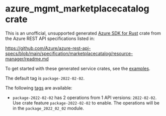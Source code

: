 # azure_mgmt_marketplacecatalog crate

This is an unofficial, unsupported generated [Azure SDK for Rust](https://github.com/Azure/azure-sdk-for-rust/tree/legacy) crate from the Azure REST API specifications listed in:

https://github.com/Azure/azure-rest-api-specs/blob/main/specification/marketplacecatalog/resource-manager/readme.md

To get started with these generated service crates, see the [examples](https://github.com/Azure/azure-sdk-for-rust/blob/legacy/services/README.md#examples).

The default tag is `package-2022-02-02`.

The following [tags](https://github.com/Azure/azure-sdk-for-rust/blob/legacy/services/tags.md) are available:

- `package-2022-02-02` has 2 operations from 1 API versions: `2022-02-02`. Use crate feature `package-2022-02-02` to enable. The operations will be in the `package_2022_02_02` module.